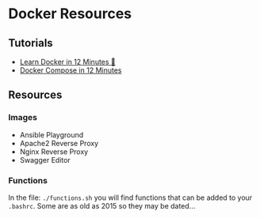 # Docker Resources

## Tutorials

- [Learn Docker in 12 Minutes 🐳](https://www.youtube.com/watch?v=YFl2mCHdv24)
- [Docker Compose in 12 Minutes](https://www.youtube.com/watch?v=Qw9zlE3t8Ko)

## Resources

### Images
* Ansible Playground
* Apache2 Reverse Proxy
* Nginx Reverse Proxy
* Swagger Editor

### Functions
In the file: `./functions.sh` you will find functions that can be added to your `.bashrc`. Some are as old as 2015 so they may be dated...
    
